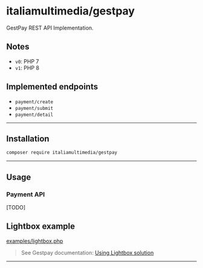 # italiamultimedia/gestpay

GestPay REST API Implementation.

## Notes

* `v0`: PHP 7
* `v1`: PHP 8

## Implemented endpoints

* `payment/create`
* `payment/submit`
* `payment/detail`

---

## Installation

```sh
composer require italiamultimedia/gestpay
```

---

## Usage

### Payment API

[TODO]

## Lightbox example

[examples/lightbox.php](/examples/lightbox.php)

> See Gestpay documentation: [Using Lightbox solution](https://docs.gestpay.it/rest/getting-started/getting-started/#using-lightbox-solution)

---

